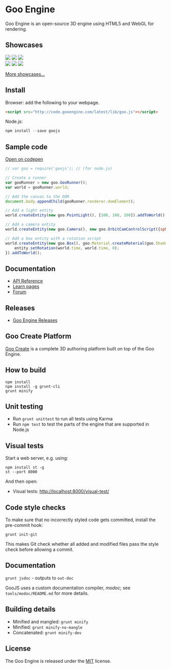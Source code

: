 # Goo Engine

Goo Engine is an open-source 3D engine using HTML5 and WebGL for rendering.

## Showcases

<p>
<a href="http://goocreate.com/showcase/case/mountains-of-mouthness/"><img src="http://labs.gooengine.com/github-images/mountains.jpg"/></a>
<a href="http://goocreate.com/showcase/case/suissemania/"><img src="http://labs.gooengine.com/github-images/suissemania.jpg"/></a>
<a href="http://goocreate.com/showcase/case/nike-phenomenal-shot/"><img src="http://labs.gooengine.com/github-images/nike.jpg"/></a>
<br>
<a href="http://goocreate.com/showcase/case/solar-system/"><img src="http://labs.gooengine.com/github-images/solarsystem.jpg"/></a>
<a href="http://goocreate.com/showcase/case/thomson-reuters/"><img src="http://labs.gooengine.com/github-images/abb.jpg"/></a>
<a href="http://goocreate.com/showcase/case/mazda/"><img src="http://labs.gooengine.com/github-images/mazda.jpg"/></a>
<br>
</p>

[More showcases...](http://goocreate.com/)

## Install

Browser: add the following to your webpage.

```html
<script src="http://code.gooengine.com/latest/lib/goo.js"></script>
```

Node.js: 

```js
npm install --save goojs
```

## Sample code

[Open on codepen](http://codepen.io/rherlitz/pen/yKruG)

```js
// var goo = require('goojs'); // (for node.js)

// Create a runner
var gooRunner = new goo.GooRunner();
var world = gooRunner.world;

// Add the canvas to the DOM
document.body.appendChild(gooRunner.renderer.domElement);

// Add a light entity
world.createEntity(new goo.PointLight(), [100, 100, 100]).addToWorld();

// Add a camera entity
world.createEntity(new goo.Camera(), new goo.OrbitCamControlScript({spherical: [5,0,0]})).addToWorld();

// Add a box entity with a rotation script
world.createEntity(new goo.Box(), goo.Material.createMaterial(goo.ShaderLib.simpleLit), function update(entity) {
    entity.setRotation(world.time, world.time, 0);
}).addToWorld();
```

## Documentation

* [API Reference](http://code.gooengine.com/latest/docs/)
* [Learn pages](http://learn.goocreate.com/)
* [Forum](http://forum.goocreate.com/)

## Releases

* [Goo Engine Releases](http://code.gooengine.com/)

## Goo Create Platform

[Goo Create](http://goocreate.com/) is a complete 3D authoring platform built on top of the Goo Engine.

## How to build

    npm install
    npm install -g grunt-cli
    grunt minify

## Unit testing

* Run `grunt unittest` to run all tests using Karma
* Run `npm test` to test the parts of the engine that are supported in Node.js

## Visual tests

Start a web server, e.g. using:

    npm install st -g
    st --port 8000

And then open:

* Visual tests: [http://localhost:8000/visual-test/](http://localhost:8000/visual-test/)

## Code style checks

To make sure that no incorrectly styled code gets committed, install the pre-commit hook:

    grunt init-git

This makes Git check whether all added and modified files pass the style check before allowing a commit.

## Documentation

`grunt jsdoc` - outputs to `out-doc`

GooJS uses a custom documentation compiler, *modoc*; see `tools/modoc/README.md` for more details.

## Building details

* Minified and mangled: `grunt minify`
* Minified: `grunt minify-no-mangle`
* Concatenated: `grunt minify-dev`

## License

The Goo Engine is released under the [MIT](http://opensource.org/licenses/MIT) license.
